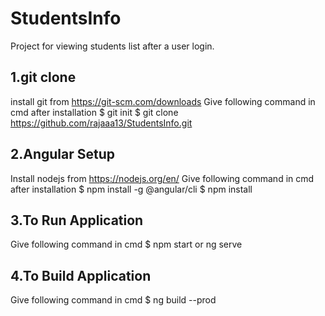 # StudentsInfo
Project for viewing students list after a user login.

## 1.git clone
install git from https://git-scm.com/downloads
Give following command in cmd after installation
  $ git init
  $ git clone https://github.com/rajaaa13/StudentsInfo.git

## 2.Angular Setup
Install nodejs from https://nodejs.org/en/
Give following command in cmd after installation
  $ npm install -g @angular/cli
  $ npm install

## 3.To Run Application
Give following command in cmd
  $ npm start or ng serve
  
## 4.To Build Application
Give following command in cmd
  $ ng build --prod
